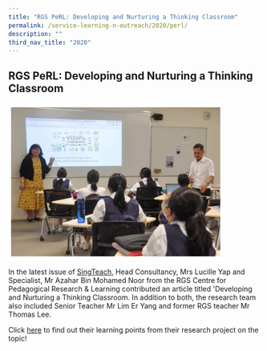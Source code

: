 ```yaml
---
title: "RGS PeRL: Developing and Nurturing a Thinking Classroom"
permalink: /service-learning-n-outreach/2020/perl/
description: ""
third_nav_title: "2020"
---
```

## RGS PeRL: Developing and Nurturing a Thinking Classroom

<img src="/images/perlss.jpg" align=left style="width:85%">
<br clear=left>

In the latest issue of [SingTeach](https://singteach.nie.edu.sg/), Head Consultancy, Mrs Lucille Yap and Specialist, Mr Azahar Bin Mohamed Noor from the RGS Centre for Pedagogical Research & Learning contributed an article titled 'Developing and Nurturing a Thinking Classroom. In addition to both, the research team also included Senior Teacher Mr Lim Er Yang and former RGS teacher Mr Thomas Lee.⁣

Click [here](https://singteach.nie.edu.sg/issue73-contribution/) to find out their learning points from their research project on the topic!
